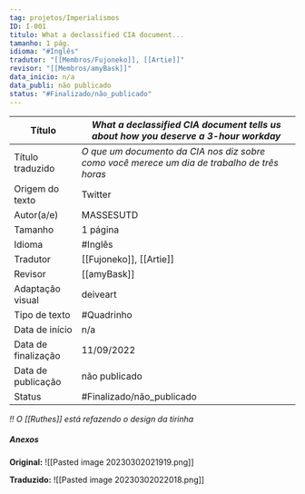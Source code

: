 ```yaml
---
tag: projetos/Imperialismos
ID: I-001
titulo: What a declassified CIA document...
tamanho: 1 pág.
idioma: "#Inglês"
tradutor: "[[Membros/Fujoneko]], [[Artie]]"
revisor: "[[Membros/amyBask]]"
data_inicio: n/a
data_publi: não publicado
status: "#Finalizado/não_publicado" 
---
```

| Título              | ***What a declassified CIA document tells us about how you deserve a 3-hour workday***         |
| ------------------- | ---------------------------------------------------------------------------------------- |
| Título traduzido    | _O que um documento da CIA nos diz sobre como você merece um dia de trabalho de três horas_|
| Origem do texto     | Twitter                                                                                  |
| Autor(a/e)          | MASSESUTD                                                                                |
| Tamanho             | 1 página                                                                                 |
| Idioma              | #Inglês                                                                                 |
| Tradutor            | [[Fujoneko]], [[Artie]]                                                                          |
| Revisor             | [[amyBask]]                                                                                  |
| Adaptação visual    | deiveart                                                                                 |
| Tipo de texto       | #Quadrinho                                                                              |
| Data de início      |n/a|
| Data de finalização |11/09/2022 |
| Data de publicação  |não publicado|
| Status              | #Finalizado/não_publicado|
_!! O [[Ruthes]] está refazendo o design da tirinha_

##### Anexos
**Original:**
![[Pasted image 20230302021919.png]]

**Traduzido:**
![[Pasted image 20230302022018.png]]
